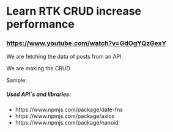 # Learn RTK CRUD increase performance

### https://www.youtube.com/watch?v=GdOgYQzGexY

<p>We are fetching the data of posts from an API</p>
<p>We are making the CRUD</p>

<p>Sample:</p>

<h5>Used API`s and libraries:</h5>
<ul>
<li>https://www.npmjs.com/package/date-fns</li>
<li>https://www.npmjs.com/package/axios</li>
<li>https://www.npmjs.com/package/nanoid</li>
</ul>
